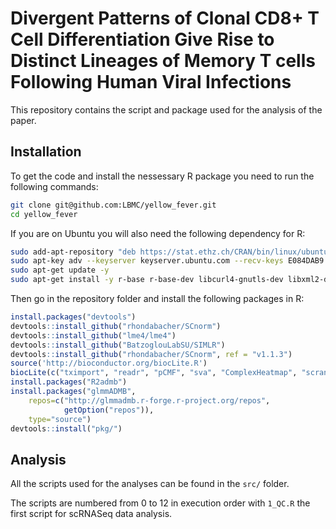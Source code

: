 # Divergent Patterns of Clonal CD8+ T Cell Differentiation Give Rise to Distinct Lineages of Memory T cells Following Human Viral Infections

This repository contains the script and package used for the analysis of the paper.

## Installation

To get the code and install the nessessary R package you need to run the following commands:

```sh
git clone git@github.com:LBMC/yellow_fever.git
cd yellow_fever
```

If you are on Ubuntu you will also need the following dependency for R:

```sh
sudo add-apt-repository "deb https://stat.ethz.ch/CRAN/bin/linux/ubuntu xenial/"
sudo apt-key adv --keyserver keyserver.ubuntu.com --recv-keys E084DAB9
sudo apt-get update -y
sudo apt-get install -y r-base r-base-dev libcurl4-gnutls-dev libxml2-dev libssl-dev
```

Then go in the repository folder and install the following packages in R:

```R
install.packages("devtools")
devtools::install_github("rhondabacher/SCnorm")
devtools::install_github("lme4/lme4")
devtools::install_github("BatzoglouLabSU/SIMLR")
devtools::install_github("rhondabacher/SCnorm", ref = "v1.1.3")
source('http://bioconductor.org/biocLite.R')
biocLite(c("tximport", "readr", "pCMF", "sva", "ComplexHeatmap", "scran"))
install.packages("R2admb")
install.packages("glmmADMB", 
    repos=c("http://glmmadmb.r-forge.r-project.org/repos",
            getOption("repos")),
    type="source")
devtools::install("pkg/")
```

## Analysis

All the scripts used for the analyses can be found in the `src/` folder.

The scripts are numbered from 0 to 12 in execution order with `1_QC.R` the first script for scRNASeq data analysis.
